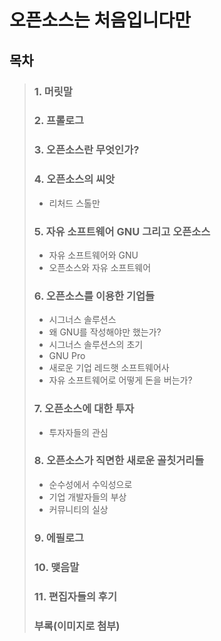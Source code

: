 오픈소스는 처음입니다만
======================

목차
----

>### 1. 머릿말
>### 2. 프롤로그
>### 3. 오픈소스란 무엇인가?
>### 4. 오픈소스의 씨앗
  >- 리처드 스톨만
>### 5. 자유 소프트웨어 GNU 그리고 오픈소스
  >- 자유 소프트웨어와 GNU
  >- 오픈소스와 자유 소프트웨어
>### 6. 오픈소스를 이용한 기업들
  >- 시그너스 솔루션스  
  >- 왜 GNU를 작성해야만 했는가?  
  >- 시그너스 솔루션스의 초기  
  >- GNU Pro  
  >- 새로운 기업 레드햇 소프트웨어사  
  >- 자유 소프트웨어로 어떻게 돈을 버는가?
>### 7. 오픈소스에 대한 투자
  >- 투자자들의 관심
>### 8. 오픈소스가 직면한 새로운 골칫거리들 
  >- 순수성에서 수익성으로
  >- 기업 개발자들의 부상
  >- 커뮤니티의 실상
>### 9. 에필로그
>### 10. 맺음말
>### 11. 편집자들의 후기
>### 부록(이미지로 첨부)
